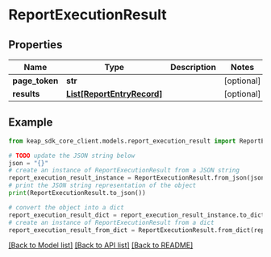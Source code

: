 # ReportExecutionResult


## Properties

Name | Type | Description | Notes
------------ | ------------- | ------------- | -------------
**page_token** | **str** |  | [optional] 
**results** | [**List[ReportEntryRecord]**](ReportEntryRecord.md) |  | [optional] 

## Example

```python
from keap_sdk_core_client.models.report_execution_result import ReportExecutionResult

# TODO update the JSON string below
json = "{}"
# create an instance of ReportExecutionResult from a JSON string
report_execution_result_instance = ReportExecutionResult.from_json(json)
# print the JSON string representation of the object
print(ReportExecutionResult.to_json())

# convert the object into a dict
report_execution_result_dict = report_execution_result_instance.to_dict()
# create an instance of ReportExecutionResult from a dict
report_execution_result_from_dict = ReportExecutionResult.from_dict(report_execution_result_dict)
```
[[Back to Model list]](../README.md#documentation-for-models) [[Back to API list]](../README.md#documentation-for-api-endpoints) [[Back to README]](../README.md)


